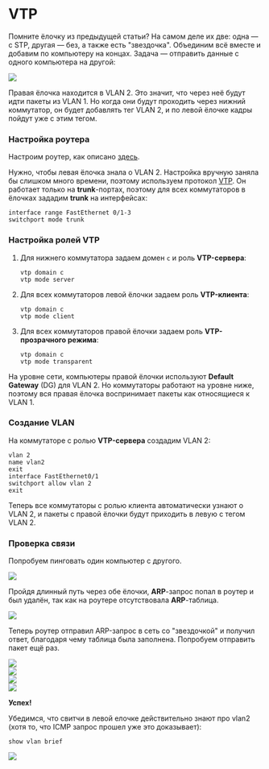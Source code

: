 # VTP

Помните ёлочку из предыдущей статьи? На самом деле их две: одна — с STP, другая — без, а также есть "звездочка". Объединим всё вместе и добавим по компьютеру на концах. Задача — отправить данные с одного компьютера на другой:

![](./vtp/Снимок%20экрана%202024-11-22%20в%205.57.37 PM.png)

Правая ёлочка находится в VLAN 2. Это значит, что через неё будут идти пакеты из VLAN 1. Но когда они будут проходить через нижний коммутатор, он будет добавлять тег VLAN 2, и по левой ёлочке кадры пойдут уже с этим тегом.

### Настройка роутера
Настроим роутер, как описано [здесь](./rtvlan).

Нужно, чтобы левая ёлочка знала о VLAN 2. Настройка вручную заняла бы слишком много времени, поэтому используем протокол [VTP](../lectures/prot/L2/vtp). Он работает только на **trunk**-портах, поэтому для всех коммутаторов в ёлочках зададим **trunk** на интерфейсах:

```
interface range FastEthernet 0/1-3
switchport mode trunk
```

### Настройка ролей VTP

1. Для нижнего коммутатора задаем домен `c` и роль **VTP-сервера**:
   ```
   vtp domain c
   vtp mode server
   ```

2. Для всех коммутаторов левой ёлочки задаем роль **VTP-клиента**:
   ```
   vtp domain c
   vtp mode client
   ```

3. Для всех коммутаторов правой ёлочки задаем роль **VTP-прозрачного режима**:
   ```
   vtp domain c
   vtp mode transparent
   ```

На уровне сети, компьютеры правой ёлочки используют **Default Gateway** (DG) для VLAN 2. Но коммутаторы работают на уровне ниже, поэтому вся правая ёлочка воспринимает пакеты как относящиеся к VLAN 1.

### Создание VLAN

На коммутаторе с ролью **VTP-сервера** создадим VLAN 2:
```
vlan 2
name vlan2
exit
interface FastEthernet0/1
switchport allow vlan 2
exit
```

Теперь все коммутаторы с ролью клиента автоматически узнают о VLAN 2, и пакеты с правой ёлочки будут приходить в левую с тегом VLAN 2.

### Проверка связи

Попробуем пинговать один компьютер с другого.

![](./vtp/Снимок%20экрана%202024-11-22%20в%206.04.11 PM.png)  

Пройдя длинный путь через обе ёлочки, **ARP**-запрос попал в роутер и был удалён, так как на роутере отсутствовала **ARP**-таблица.

![](./vtp/Снимок%20экрана%202024-11-22%20в%206.05.53 PM.png)  

Теперь роутер отправил ARP-запрос в сеть со "звездочкой" и получил ответ, благодаря чему таблица была заполнена. Попробуем отправить пакет ещё раз.

![](./vtp/Снимок%20экрана%202024-11-22%20в%206.34.12 PM.png)  
![](./vtp/Снимок%20экрана%202024-11-22%20в%206.45.47 PM.png)  
![](./vtp/Снимок%20экрана%202024-11-22%20в%206.47.21 PM.png)  
![](./vtp/Снимок%20экрана%202024-11-22%20в%206.47.32 PM.png)  

**Успех!**

Убедимся, что свитчи в левой елочке действительно знают про vlan2 (хотя то, что ICMP запрос прошел уже это доказывает):

```
show vlan brief
```

![](./vtp/Снимок%20экрана%202024-11-23%20в%202.07.55 PM.png)
